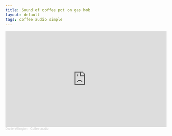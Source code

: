 ```yaml
---
title: Sound of coffee pot on gas hob
layout: default
tags: coffee audio simple
---
```


<iframe width="100%" height="300" scrolling="no" frameborder="no" allow="autoplay" src="https://w.soundcloud.com/player/?url=https%3A//api.soundcloud.com/tracks/1172537086&color=%23ff5500&auto_play=false&hide_related=false&show_comments=true&show_user=true&show_reposts=false&show_teaser=true&visual=true"></iframe><div style="font-size: 10px; color: #cccccc;line-break: anywhere;word-break: normal;overflow: hidden;white-space: nowrap;text-overflow: ellipsis; font-family: Interstate,Lucida Grande,Lucida Sans Unicode,Lucida Sans,Garuda,Verdana,Tahoma,sans-serif;font-weight: 100;"><a href="https://soundcloud.com/user-210244484" title="Daniel Allington" target="_blank" style="color: #cccccc; text-decoration: none;">Daniel Allington</a> · <a href="https://soundcloud.com/user-210244484/coffee-audio" title="Coffee audio" target="_blank" style="color: #cccccc; text-decoration: none;">Coffee audio</a></div>
